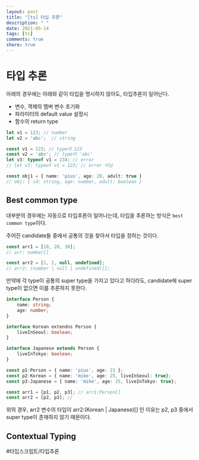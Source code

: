 ```yaml
---
layout: post
title: "[ts] 타입 추론"
description: " "
date: 2021-05-14
tags: [ts]
comments: true
share: true
---
```


#  타입 추론
아래의 경우에는 아래와 같이 타입을 명시하지 않아도, 타입추론이 일어난다.

- 변수, 객체의 멤버 변수 초기화
- 파라미터의 default value 설정시
- 함수의 return type

```typescript
let v1 = 123; // number
let v2 = 'abc';  // string

const v1 = 123; // type이 123
const v2 = 'abc'; // type이 'abc'
let v3: typeof v1 = 234; // error
// let v3: typeof v1 = 123; // error 아님

const obj1 = { name: 'pius', age: 20, adult: true }
// obj: { id: string, age: number, adult: boolean }
```


## Best common type

대부분의 경우에는 자동으로 타입추론이 일어나는데, 타입을 추론하는 방식은 `best common type`이다.

주어진 candidate들 중에서 공통의 것을 찾아서 타입을 정하는 것이다.

```typescript
const arr1 = [10, 20, 30]; 
// arr: number[]

const arr2 = [1, 2, null, undefined];
// arr2: (number | null | undefined)[];

```

만약에 각 type이 공통의 super type을 가지고 있다고 하더라도, candidate에 super type이 없으면 이를 추론하지 못한다.

```typescript
interface Person {
	name: string;
	age: number;
}

interface Korean extendns Person {
	liveInSeoul: boolean;
}

interface Japanese extends Person {
	liveInTokyo: boolean;
}

const p1:Person = { name: 'pius', age: 23 };
const p2:Korean = { name: 'mike', age: 25, liveInSeoul: true};
const p3:Japanese = { name: 'mike', age: 25, liveInTokyo: true};

const arr1 = [p1, p2, p3]; // arr1:Person[]
const arr2 = [p2, p3]; // 
```

위의 경우, arr2 변수의 타입이  arr2:(Korean | Japanese)[] 인 이유는 p2, p3 중에서 super type이 존재하지 않기 때문이다.

## Contextual Typing



#타입스크립트/타입추론
